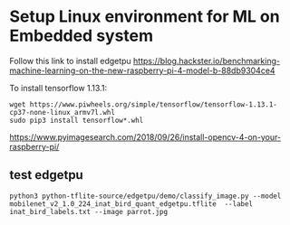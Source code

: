 # Setup Linux environment for ML on Embedded system

Follow this link to install edgetpu
https://blog.hackster.io/benchmarking-machine-learning-on-the-new-raspberry-pi-4-model-b-88db9304ce4

To install tensorflow 1.13.1:
```
wget https://www.piwheels.org/simple/tensorflow/tensorflow-1.13.1-cp37-none-linux_armv7l.whl
sudo pip3 install tensorflow*.whl
```
https://www.pyimagesearch.com/2018/09/26/install-opencv-4-on-your-raspberry-pi/
## test edgetpu
```
python3 python-tflite-source/edgetpu/demo/classify_image.py --model mobilenet_v2_1.0_224_inat_bird_quant_edgetpu.tflite  --label inat_bird_labels.txt --image parrot.jpg
```

